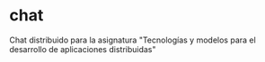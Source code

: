 # chat
Chat distribuido para la asignatura "Tecnologías y modelos para el desarrollo de aplicaciones distribuidas"
